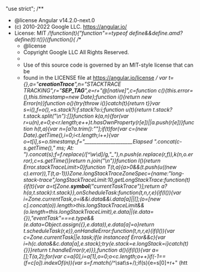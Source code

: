 "use strict";
/**
 * @license Angular v14.2.0-next.0
 * (c) 2010-2022 Google LLC. https://angular.io/
 * License: MIT
 */!function(t){"function"==typeof define&&define.amd?define(t):t()}((function(){
/**
     * @license
     * Copyright Google LLC All Rights Reserved.
     *
     * Use of this source code is governed by an MIT-style license that can be
     * found in the LICENSE file at https://angular.io/license
     */
var t={},a="__creationTrace__",n="STACKTRACE TRACKING",r="__SEP_TAG__",e=r+"@[native]",c=function c(){this.error=_(),this.timestamp=new Date};function i(){return new Error(n)}function o(){try{throw i()}catch(t){return t}}var s=i(),f=o(),_=s.stack?i:f.stack?o:i;function u(t){return t.stack?t.stack.split("\n"):[]}function k(a,n){for(var r=u(n),e=0;e<r.length;e++)t.hasOwnProperty(r[e])||a.push(r[e])}function h(t,a){var n=[a?a.trim():""];if(t)for(var c=(new Date).getTime(),i=0;i<t.length;i++){var o=t[i],s=o.timestamp,f="____________________Elapsed ".concat(c-s.getTime()," ms; At: ").concat(s);f=f.replace(/[^\w\d]/g,"_"),n.push(e.replace(r,f)),k(n,o.error),c=s.getTime()}return n.join("\n")}function l(){return Error.stackTraceLimit>0}function T(t,a){a>0&&(t.push(u((new c).error)),T(t,a-1))}Zone.longStackTraceZoneSpec={name:"long-stack-trace",longStackTraceLimit:10,getLongStackTrace:function(t){if(t){var a=t[Zone.__symbol__("currentTaskTrace")];return a?h(a,t.stack):t.stack}},onScheduleTask:function(t,n,r,e){if(l()){var i=Zone.currentTask,o=i&&i.data&&i.data[a]||[];(o=[new c].concat(o)).length>this.longStackTraceLimit&&(o.length=this.longStackTraceLimit),e.data||(e.data={}),"eventTask"===e.type&&(e.data=Object.assign({},e.data)),e.data[a]=o}return t.scheduleTask(r,e)},onHandleError:function(t,n,r,e){if(l()){var c=Zone.currentTask||e.task;if(e instanceof Error&&c){var i=h(c.data&&c.data[a],e.stack);try{e.stack=e.longStack=i}catch(t){}}}return t.handleError(r,e)}},function d(){if(l()){var a=[];T(a,2);for(var c=a[0],i=a[1],o=0;o<c.length;o++)if(-1==(f=c[o]).indexOf(n)){var s=f.match(/^\s*at\s+/);if(s){e=s[0]+r+" (htt